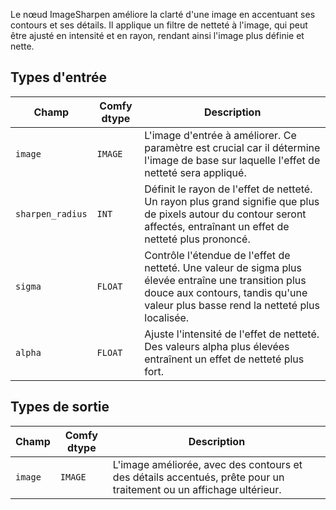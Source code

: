 
Le nœud ImageSharpen améliore la clarté d'une image en accentuant ses contours et ses détails. Il applique un filtre de netteté à l'image, qui peut être ajusté en intensité et en rayon, rendant ainsi l'image plus définie et nette.

## Types d'entrée

| Champ          | Comfy dtype | Description                                                                                   |
|----------------|-------------|-----------------------------------------------------------------------------------------------|
| `image`        | `IMAGE`     | L'image d'entrée à améliorer. Ce paramètre est crucial car il détermine l'image de base sur laquelle l'effet de netteté sera appliqué. |
| `sharpen_radius`| `INT`       | Définit le rayon de l'effet de netteté. Un rayon plus grand signifie que plus de pixels autour du contour seront affectés, entraînant un effet de netteté plus prononcé. |
| `sigma`        | `FLOAT`     | Contrôle l'étendue de l'effet de netteté. Une valeur de sigma plus élevée entraîne une transition plus douce aux contours, tandis qu'une valeur plus basse rend la netteté plus localisée. |
| `alpha`        | `FLOAT`     | Ajuste l'intensité de l'effet de netteté. Des valeurs alpha plus élevées entraînent un effet de netteté plus fort. |

## Types de sortie

| Champ | Comfy dtype | Description                                                              |
|-------|-------------|--------------------------------------------------------------------------|
| `image`| `IMAGE`     | L'image améliorée, avec des contours et des détails accentués, prête pour un traitement ou un affichage ultérieur. |